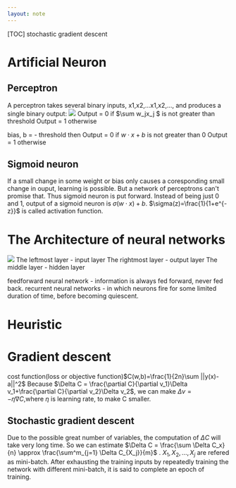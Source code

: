 ```yaml
---
layout: note
---
```


[TOC]
stochastic gradient descent
# Artificial Neuron
## Perceptron
A perceptron takes several binary inputs, x1,x2,…x1,x2,…, and produces a single binary output:
![](http://neuralnetworksanddeeplearning.com/images/tikz0.png)
Output = 0 if $\sum w_jx_j $ is not greater than threshold
Output = 1 otherwise

bias, b = - threshold then
Output = 0 if $w \cdot x + b$ is not greater than 0
Output = 1 otherwise

## Sigmoid neuron
If a small change in some weight or bias only causes a coresponding small change in ouput, learning is possible.
But a network of perceptrons can't promise that. Thus sigmoid neuron is put forward.
Instead of being just 0 and 1, output of a sigmoid neuron is $\sigma(w\cdot x)+b$.
$\sigma(z)=\frac{1}{1+e^{-z}}$ is called activation function.

# The Architecture of neural networks
![](http://neuralnetworksanddeeplearning.com/images/tikz10.png)
The leftmost layer - input layer
The rightmost layer - output layer
The middle layer - hidden layer

feedforward neural network - information is always fed forward, never fed back.
recurrent neural networks - in which neurons fire for some limited duration of time, before becoming quiescent.

# Heuristic

# Gradient descent
cost function(loss or objective function)$C(w,b)=\frac{1}{2n}\sum ||y(x)-a||^2$ 
Because $\Delta C = \frac{\partial C}{\partial v_1}\Delta v_1+\frac{\partial C}{\partial v_2}\Delta v_2$, we can make $\Delta v = -\eta \nabla C$,where $\eta$ is learning rate, to make C smaller.

## Stochastic gradient descent
Due to the possible great number of variables, the computation of $\Delta C$ will take very long time.
So we can estimate $\Delta C = \frac{\sum \Delta C_x}{n} \approx  \frac{\sum^m_{j=1} \Delta C_{X_j}}{m}$ .
$X_1,X_2,...,X_j$ are refered as mini-batch.
After exhausting the training inputs by repeatedly training the network with different mini-batch, it is said to complete an epoch of training.
